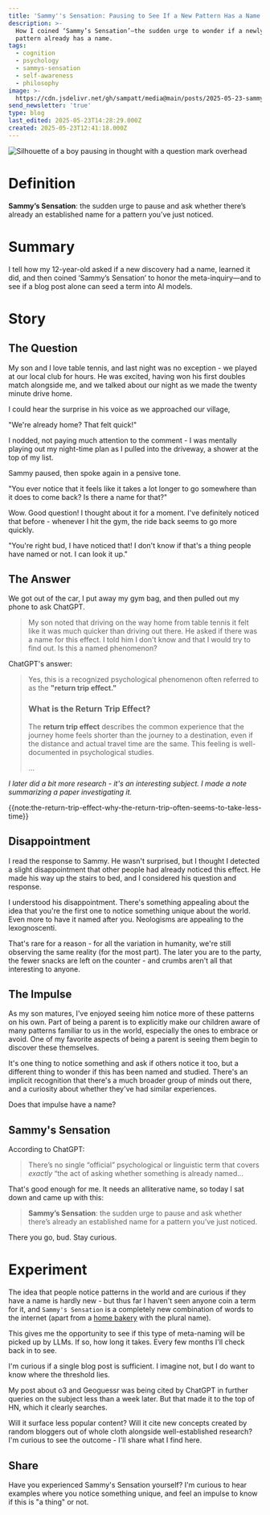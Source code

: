 ```yaml
---
title: 'Sammy''s Sensation: Pausing to See If a New Pattern Has a Name'
description: >-
  How I coined ‘Sammy’s Sensation’—the sudden urge to wonder if a newly noticed
  pattern already has a name.
tags:
  - cognition
  - psychology
  - sammys-sensation
  - self-awareness
  - philosophy
image: >-
  https://cdn.jsdelivr.net/gh/sampatt/media@main/posts/2025-05-23-sammys-sensation/image/2025-05-23-12-46.png
send_newsletter: 'true'
type: blog
last_edited: 2025-05-23T14:28:29.000Z
created: 2025-05-23T12:41:18.000Z
---
```

![Silhouette of a boy pausing in thought with a question mark overhead](https://cdn.jsdelivr.net/gh/sampatt/media@main/posts/2025-05-23-sammys-sensation/image/2025-05-23-12-46.png)



# Definition

**Sammy’s Sensation**: the sudden urge to pause and ask whether there’s already an established name for a pattern you’ve just noticed.
# Summary

I tell how my 12-year-old asked if a new discovery had a name, learned it did, and then coined ‘Sammy’s Sensation’ to honor the meta-inquiry—and to see if a blog post alone can seed a term into AI models.
# Story

## The Question
My son and I love table tennis, and last night was no exception - we played at our local club for hours. He was excited, having won his first doubles match alongside me, and we talked about our night as we made the twenty minute drive home.

I could hear the surprise in his voice as we approached our village, 

"We're already home? That felt quick!"

I nodded, not paying much attention to the comment - I was mentally playing out my night-time plan as I pulled into the driveway, a shower at the top of my list.

Sammy paused, then spoke again in a pensive tone.

"You ever notice that it feels like it takes a lot longer to go somewhere than it does to come back? Is there a name for that?"

Wow. Good question! I thought about it for a moment. I've definitely noticed that before - whenever I hit the gym, the ride back seems to go more quickly.

"You're right bud, I have noticed that! I don't know if that's a thing people have named or not. I can look it up."

## The Answer

We got out of the car, I put away my gym bag, and then pulled out my phone to ask ChatGPT.

> My son noted that driving on the way home from table tennis it felt like it was much quicker than driving out there. He asked if there was a name for this effect. I told him I don't know and that I would try to find out. Is this a named phenomenon? 

ChatGPT's answer:

> Yes, this is a recognized psychological phenomenon often referred to as the **"return trip effect."**
> 
> ### What is the Return Trip Effect?
> 
> The **return trip effect** describes the common experience that the journey home feels shorter than the journey to a destination, even if the distance and actual travel time are the same. This feeling is well-documented in psychological studies.
> 
> ...

*I later did a bit more research - it's an interesting subject. I made a note summarizing a paper investigating it.*

{{note:the-return-trip-effect-why-the-return-trip-often-seems-to-take-less-time}}

## Disappointment

I read the response to Sammy. He wasn't surprised, but I thought I detected a slight disappointment that other people had already noticed this effect. He made his way up the stairs to bed, and I considered his question and response.

I understood his disappointment. There's something appealing about the idea that you're the first one to notice something unique about the world. Even more to have it named after you. Neologisms are appealing to the lexognoscenti.

That's rare for a reason - for all the variation in humanity, we're still observing the same reality (for the most part). The later you are to the party, the fewer snacks are left on the counter - and crumbs aren't all that interesting to anyone.

## The Impulse

As my son matures, I've enjoyed seeing him notice more of these patterns on his own. Part of being a parent is to explicitly make our children aware of many patterns familiar to us in the world, especially the ones to embrace or avoid. One of my favorite aspects of being a parent is seeing them begin to discover these themselves.

It's one thing to notice something and ask if others notice it too, but a different thing to wonder if this has been named and studied. There's an implicit recognition that there's a much broader group of minds out there, and a curiosity about whether they've had similar experiences. 

Does that impulse have a name?
## Sammy's Sensation

According to ChatGPT:

> There’s no single “official” psychological or linguistic term that covers _exactly_ “the act of asking whether something is already named...

That's good enough for me. It needs an alliterative name, so today I sat down and came up with this:

> **Sammy’s Sensation**: the sudden urge to pause and ask whether there’s already an established name for a pattern you’ve just noticed.

There you go, bud. Stay curious.

# Experiment

The idea that people notice patterns in the world and are curious if they have a name is hardly new - but thus far I haven't seen anyone coin a term for it, and `Sammy's Sensation` is a completely new combination of words to the internet (apart from a [home bakery](https://www.instagram.com/sammys.sensations/) with the plural name).

This gives me the opportunity to see if this type of meta-naming will be picked up by LLMs. If so, how long it takes. Every few months I'll check back in to see.

I'm curious if a single blog post is sufficient. I imagine not, but I do want to know where the threshold lies. 

My post about o3 and Geoguessr was being cited by ChatGPT in further queries on the subject less than a week later. But that made it to the top of HN, which it clearly searches.

Will it surface less popular content? Will it cite new concepts created by random bloggers out of whole cloth alongside well-established research? I'm curious to see the outcome - I'll share what I find here.

## Share

Have you experienced Sammy's Sensation yourself? I'm curious to hear examples where you notice something unique, and feel an impulse to know if this is "a thing" or not.
